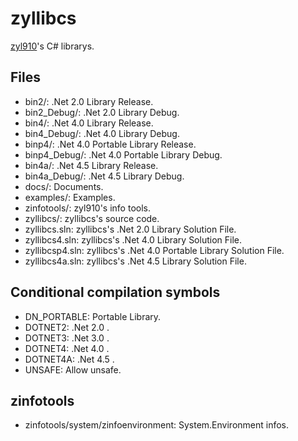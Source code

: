 ﻿zyllibcs
========

[zyl910](https://github.com/zyl910)'s C# librarys.


## Files

* bin2/: .Net 2.0 Library Release.
* bin2_Debug/: .Net 2.0 Library Debug.
* bin4/: .Net 4.0 Library Release.
* bin4_Debug/: .Net 4.0 Library Debug.
* binp4/: .Net 4.0 Portable Library Release.
* binp4_Debug/: .Net 4.0 Portable Library Debug.
* bin4a/: .Net 4.5 Library Release.
* bin4a_Debug/: .Net 4.5 Library Debug.
* docs/: Documents.
* examples/: Examples.
* zinfotools/: zyl910's info tools.
* zyllibcs/: zyllibcs's source code.
* zyllibcs.sln: zyllibcs's .Net 2.0 Library Solution File.
* zyllibcs4.sln: zyllibcs's .Net 4.0 Library Solution File.
* zyllibcsp4.sln: zyllibcs's .Net 4.0 Portable Library Solution File.
* zyllibcs4a.sln: zyllibcs's .Net 4.5 Library Solution File.


## Conditional compilation symbols

* DN_PORTABLE: Portable Library.
* DOTNET2: .Net 2.0 .
* DOTNET3: .Net 3.0 .
* DOTNET4: .Net 4.0 .
* DOTNET4A: .Net 4.5 .
* UNSAFE: Allow unsafe.


## zinfotools

* zinfotools/system/zinfoenvironment: System.Environment infos.

